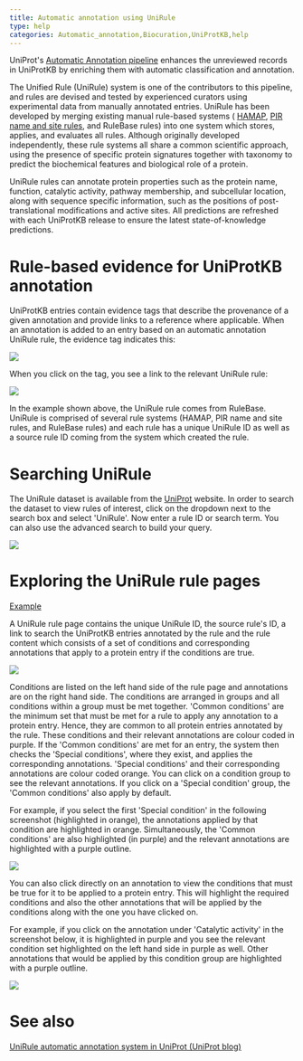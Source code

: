 ```yaml
---
title: Automatic annotation using UniRule
type: help
categories: Automatic_annotation,Biocuration,UniProtKB,help
---
```


UniProt's [Automatic Annotation pipeline](https://www.uniprot.org/help/automatic_annotation) enhances the unreviewed records in UniProtKB by enriching them with automatic classification and annotation.

The Unified Rule (UniRule) system is one of the contributors to this pipeline, and rules are devised and tested by experienced curators using experimental data from manually annotated entries. UniRule has been developed by merging existing manual rule-based systems ( [HAMAP](https://hamap.expasy.org/), [PIR name and site rules](https://www.uniprot.org/help/pir_rules), and RuleBase rules) into one system which stores, applies, and evaluates all rules. Although originally developed independently, these rule systems all share a common scientific approach, using the presence of specific protein signatures together with taxonomy to predict the biochemical features and biological role of a protein.

UniRule rules can annotate protein properties such as the protein name, function, catalytic activity, pathway membership, and subcellular location, along with sequence specific information, such as the positions of post-translational modifications and active sites. All predictions are refreshed with each UniProtKB release to ensure the latest state-of-knowledge predictions.

# Rule-based evidence for UniProtKB annotation

UniProtKB entries contain evidence tags that describe the provenance of a given annotation and provide links to a reference where applicable. When an annotation is added to an entry based on an automatic annotation UniRule rule, the evidence tag indicates this:

![](https://github.com/ebi-uniprot/uniprot-manual/raw/main/images/unirule_evidence_tag.png)

When you click on the tag, you see a link to the relevant UniRule rule:

![](https://github.com/ebi-uniprot/uniprot-manual/raw/main/images/unirule_evidence_tag_drop.png)

In the example shown above, the UniRule rule comes from RuleBase. UniRule is comprised of several rule systems (HAMAP, PIR name and site rules, and RuleBase rules) and each rule has a unique UniRule ID as well as a source rule ID coming from the system which created the rule.

# Searching UniRule

The UniRule dataset is available from the [UniProt](https://www.uniprot.org/) website. In order to search the dataset to view rules of interest, click on the dropdown next to the search box and select 'UniRule'. Now enter a rule ID or search term. You can also use the advanced search to build your query.

![](https://github.com/ebi-uniprot/uniprot-manual/raw/main/images/search_dropdown.png)

# Exploring the UniRule rule pages

[Example](https://www.uniprot.org/unirule/UR000124451)

A UniRule rule page contains the unique UniRule ID, the source rule's ID, a link to search the UniProtKB entries annotated by the rule and the rule content which consists of a set of conditions and corresponding annotations that apply to a protein entry if the conditions are true.

![](https://github.com/ebi-uniprot/uniprot-manual/raw/main/images/unirule_rule.png)

Conditions are listed on the left hand side of the rule page and annotations are on the right hand side. The conditions are arranged in groups and all conditions within a group must be met together. 'Common conditions' are the minimum set that must be met for a rule to apply any annotation to a protein entry. Hence, they are common to all protein entries annotated by the rule. These conditions and their relevant annotations are colour coded in purple. If the 'Common conditions' are met for an entry, the system then checks the 'Special conditions', where they exist, and applies the corresponding annotations. 'Special conditions' and their corresponding annotations are colour coded orange. You can click on a condition group to see the relevant annotations. If you click on a 'Special condition' group, the 'Common conditions' also apply by default.

For example, if you select the first 'Special condition' in the following screenshot (highlighted in orange), the annotations applied by that condition are highlighted in orange. Simultaneously, the 'Common conditions' are also highlighted (in purple) and the relevant annotations are highlighted with a purple outline.

![](https://github.com/ebi-uniprot/uniprot-manual/raw/main/images/unirule_special.png)

You can also click directly on an annotation to view the conditions that must be true for it to be applied to a protein entry. This will highlight the required conditions and also the other annotations that will be applied by the conditions along with the one you have clicked on.

For example, if you click on the annotation under 'Catalytic activity' in the screenshot below, it is highlighted in purple and you see the relevant condition set highlighted on the left hand side in purple as well. Other annotations that would be applied by this condition group are highlighted with a purple outline.

![](https://github.com/ebi-uniprot/uniprot-manual/raw/main/images/unirule_annotation.png)

# See also

[UniRule automatic annotation system in UniProt (UniProt blog)](https://insideuniprot.blogspot.com/2015/11/)

